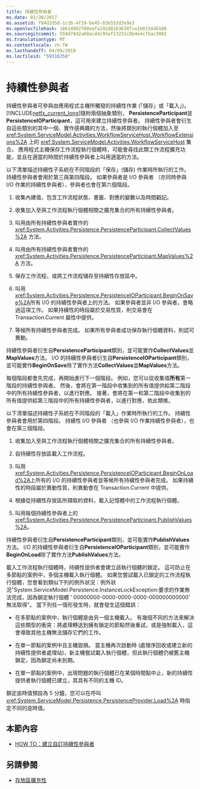 ```yaml
---
title: 持續性參與者
ms.date: 03/30/2017
ms.assetid: f84d2d5d-1c1b-4f19-be45-65b552d3e9e3
ms.openlocfilehash: 18614962708eafa192d8163638fce2b8154d6106
ms.sourcegitcommit: 558d78d2a68acd4c95ef23231c8b4e4c7bac3902
ms.translationtype: MT
ms.contentlocale: zh-TW
ms.lasthandoff: 04/09/2019
ms.locfileid: "59316358"
---
```

# <a name="persistence-participants"></a>持續性參與者
持續性參與者可參與由應用程式主機所觸發的持續性作業 (「儲存」或「載入」)。 [!INCLUDE[netfx_current_long](../../../includes/netfx-current-long-md.md)]隨附兩個抽象類別， **PersistenceParticipant**並**PersistenceIOParticipant**，這可用來建立持續性參與者。 持續性參與者會衍生自這些類別的其中一個、實作感興趣的方法，然後將類別的執行個體加入至 <xref:System.ServiceModel.Activities.WorkflowServiceHost.WorkflowExtensions%2A> 上的 <xref:System.ServiceModel.Activities.WorkflowServiceHost> 集合。 應用程式主機保存工作流程執行個體時，可能會尋找此類工作流程擴充功能，並且在適當的時間於持續性參與者上叫用適當的方法。  
  
 以下清單描述持續性子系統在不同階段的「保存」(儲存) 作業時所執行的工作。 持續性參與者會用於第三與第四階段。 如果參與者是 I/O 參與者 （亦同時參與 I/O 作業的持續性參與者），參與者也會在第六個階段。  
  
1. 收集內建值，包含工作流程狀態、書籤、對應的變數以及時間戳記。  
  
2. 收集加入至與工作流程執行個體相關之擴充集合的所有持續性參與者。  
  
3. 叫用由所有持續性參與者實作的 <xref:System.Activities.Persistence.PersistenceParticipant.CollectValues%2A> 方法。  
  
4. 叫用由所有持續性參與者實作的 <xref:System.Activities.Persistence.PersistenceParticipant.MapValues%2A> 方法。  
  
5. 保存工作流程，或將工作流程儲存至持續性存放區中。  
  
6. 叫用<xref:System.Activities.Persistence.PersistenceIOParticipant.BeginOnSave%2A>所有 I/O 的持續性參與者上的方法。 如果參與者並非 I/O 參與者，會略過這項工作。 如果持續性的時段屬於交易性質，則交易會在 Transaction.Current 屬性中提供。  
  
7. 等候所有持續性參與者完成。 如果所有參與者成功保存執行個體資料，則認可異動。  
  
 持續性參與者衍生自**PersistenceParticipant**類別，並可能實作**CollectValues**並**MapValues**方法。 I/O 的持續性參與者衍生自**PersistenceIOParticipant**類別，並可能實作**BeginOnSave**除了實作方法**CollectValues**並**MapValues**方法。  
  
 每個階段都會先完成，再開始進行下一個階段。 例如，您可以從收集值**所有**第一階段的持續性參與者。 然後，會將在第一階段中收集到的所有值提供給第二階段中的所有持續性參與者，以進行對應。 接著，會將在第一和第二階段中收集到的所有值提供給第三階段中的所有持續性參與者，以進行對應，依此類推。  
  
 以下清單描述持續性子系統在不同階段的「載入」作業時所執行的工作。 持續性參與者會用於第四階段。 持續性 I/O 參與者 （也參與 I/O 作業持續性參與者），也會在第三個階段。  
  
1. 收集加入至與工作流程執行個體相關之擴充集合的所有持續性參與者。  
  
2. 自持續性存放區載入工作流程。  
  
3. 叫用<xref:System.Activities.Persistence.PersistenceIOParticipant.BeginOnLoad%2A>上所有的 I/O 的持續性參與者並等候所有持續性參與者完成。 如果持續性的時段屬於異動性質，則異動會在 Transaction.Current 中提供。  
  
4. 根據從持續性存放區所擷取的資料，載入記憶體中的工作流程執行個體。  
  
5. 叫用每個持續性參與者上的 <xref:System.Activities.Persistence.PersistenceParticipant.PublishValues%2A>。  
  
 持續性參與者衍生自**PersistenceParticipant**類別，並可能實作**PublishValues**方法。 I/O 的持續性參與者衍生自**PersistenceIOParticipant**類別，並可能實作**BeginOnLoad**除了實作方法**PublishValues**方法。  
  
 載入工作流程執行個體時，持續性提供者會建立該執行個體的鎖定。 這可防止在多節點的案例中，多個主機載入執行個體。 如果您嘗試載入已鎖定的工作流程執行個體，您會看到類似下列的例外狀況：例外狀況"System.ServiceModel.Persistence.InstanceLockException:要求的作業無法完成，因為鎖定執行個體 ' 00000000-0000-0000-0000-000000000000' 無法取得"。 當下列任一情形發生時，就會發生這個錯誤：  
  
-   在多節點的案例中，執行個體是由另一個主機載入。  有幾個不同的方法來解決這些類型的衝突：將處理轉送到擁有鎖定的節點然後重試，或是強制載入，這會導致其他主機無法儲存它們的工作。  
  
-   在單一節點的案例中且主機毀損。  當主機再次啟動時 (處理序回收或建立新的持續性提供者處理站)，新主機嘗試載入執行個體，但此執行個體仍被舊主機鎖定，因為鎖定尚未到期。  
  
-   在單一節點的案例中，出現問題的執行個體已在某個時間點中止，新的持續性提供者執行個體已建立，其具有不同的主機 ID。  
  
 鎖定逾時值預設為 5 分鐘，您可以在呼叫 <xref:System.ServiceModel.Persistence.PersistenceProvider.Load%2A> 時指定不同的逾時值。  
  
## <a name="in-this-section"></a>本節內容  
  
-   [HOW TO：建立自訂持續性參與者](how-to-create-a-custom-persistence-participant.md)  
  
## <a name="see-also"></a>另請參閱

- [存放區擴充性](store-extensibility.md)
